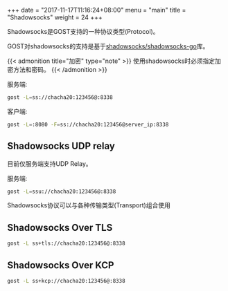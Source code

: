 +++
date = "2017-11-17T11:16:24+08:00"
menu = "main"
title = "Shadowsocks"
weight = 24
+++

Shadowsocks是GOST支持的一种协议类型(Protocol)。

GOST对shadowsocks的支持是基于[shadowsocks/shadowsocks-go](https://github.com/shadowsocks/shadowsocks-go)库。

{{< admonition title="加密" type="note" >}}
使用shadowsocks时必须指定加密方法和密码。
{{< /admonition >}}

服务端:

```bash
gost -L=ss://chacha20:123456@:8338
```

客户端:

```bash
gost -L=:8080 -F=ss://chacha20:123456@server_ip:8338
```

## Shadowsocks UDP relay

目前仅服务端支持UDP Relay。

服务端:

```bash
gost -L=ssu://chacha20:123456@:8338
```

Shadowsocks协议可以与各种传输类型(Transport)组合使用

## Shadowsocks Over TLS

```bash
gost -L ss+tls://chacha20:123456@:8338
```

## Shadowsocks Over KCP

```bash
gost -L ss+kcp://chacha20:123456@:8338
```
